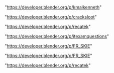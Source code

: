 "https://developer.blender.org/p/kmalkenneth"

"https://developer.blender.org/p/cracksloot"

"https://developer.blender.org/p/recatek"

"https://developer.blender.org/p/itexamquestions"

"https://developer.blender.org/p/FR_SKIE"

 
"https://developer.blender.org/p/FR_SKIE"


"https://developer.blender.org/p/recatek"


 
